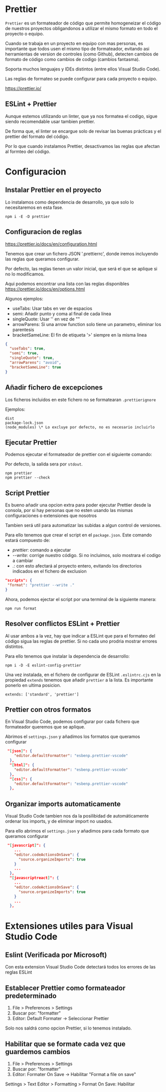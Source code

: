 # Prettier

`Prettier` es un formateador de código que permite homogeneizar el código de nuestros proyectos obligandonos a utilizar el mismo formato en todo el proyecto o equipo.

Cuando se trabaja en un proyecto en equipo con mas personas, es importante que todos usen el mismo tipo de formateador, evitando asi herramientas de version de controles (como Github), detecten cambios de formato de código como cambios de codigo (cambios fantasma).

Soporta muchos lenguajes y IDEs distintos (entre ellos Visual Studio Code).

Las reglas de formateo se puede configurar para cada proyecto o equipo.

https://prettier.io/

## ESLint + Prettier

Aunque estemos utilizando un linter, que ya nos formatea el codigo, sigue siendo recomendable usar tambien prettier.

De forma que, el linter se encargue solo de revisar las buenas prácticas y el prettier del formato del código.

Por lo que cuando instalamos Prettier, desactivamos las reglas que afectan al formteo del código.

# Configuracion

## Instalar Prettier en el proyecto

Lo instalamos como dependencia de desarrollo, ya que solo lo necesitaremos en esta fase.

```
npm i -E -D prettier
```

## Configuracion de reglas

https://prettier.io/docs/en/configuration.html

Tenemos que crear un fichero JSON '.prettierrc', donde iremos incluyendo las reglas que queramos configurar.

Por defecto, las reglas tienen un valor inicial, que será el que se aplique si no lo modificamos.

Aqui podemos encontrar una lista con las reglas disponibles https://prettier.io/docs/en/options.html

Algunos ejemplos:

- useTabs: Usar tabs en ver de espacios
- semi: Añadir punto y coma al final de cada línea
- singleQuote: Usar '' en vez de ""
- arrowParens: Si una arrow function solo tiene un parametro, eliminar los parentesis
- bracketSameLine: El fin de etiqueta '>' siempre en la misma linea

```json
{
  "useTabs": true,
  "semi": true,
  "singleQuote": true,
  "arrowParens": "avoid",
  "bracketSameLine": true
}
```

## Añadir fichero de excepciones

Los ficheros incluidos en este fichero no se formatearan `.prettierignore`

Ejemplos:

```
dist
package-lock.json
(node_modules) \* Lo excluye por defecto, no es necesario incluirlo
```

## Ejecutar Prettier

Podemos ejecutar el formateador de prettier con el siguiente comando:

Por defecto, la salida sera por `stdout`.

```
npm prettier
npm prettier --check
```

## Script Prettier

Es bueno añadir una opcion extra para poder ejecutar Prettier desde la consola,
por si hay personas que no esten usando las mismas configuraciones o extensiones que nosotros

Tambien será util para automatizar las subidas a algun control de versiones.

Para ello tenemos que crear el script en el `package.json`. Este comando estará compuesto de:

- _prettier_: comando a ejecutar
- _--write_: corrige nuestro código. Si no incluimos, solo mostrara el codigo a cambiar
- _._: con esto afectará al proyecto entero, evitando los directorios indicados en el fichero de exclusion

```json
"scripts": {
 "format": "prettier --write ."
}
```

Ahora, podemos ejectar el script por una terminal de la siguiente manera:

```
npm run format
```

## Resolver conflictos ESLint + Prettier

Al usar ambos a la vez, hay que indicar a ESLint que para el formateo del código sigua las reglas de prettier. Si no cada uno prodria mostrar errores distintos.

Para ello tenemos que instalar la dependencia de desarrollo:

```
npm i -D -E eslint-config-prettier
```

Una vez instalada, en el fichero de configurar de ESLint `.eslintrc.cjs` en la propiedad `extends` tenemos que añadir `prettier` a la lista. Es importante ponerlo en ultima posicion.

```
extends: ['standard', 'prettier']
```

## Prettier con otros formatos

En Visual Studio Code, podemos configurar por cada fichero que formateador queremos que se aplique.

Abrimos el `settings.json` y añadimos los formatos que queramos configurar

```json
 "[json]": {
    "editor.defaultFormatter": "esbenp.prettier-vscode"
  },
  "[html]": {
    "editor.defaultFormatter": "esbenp.prettier-vscode"
  },
  "[css]": {
    "editor.defaultFormatter": "esbenp.prettier-vscode"
  },
```

## Organizar imports automaticamente

Visual Studio Code tambien nos da la posilibidad de automáticamente ordenar los imports, y de eliminar import no usados.

Para ello abrimos el `settings.json` y añadimos para cada formato que queramos configurar

```json
 "[javascript]": {
    ...
    "editor.codeActionsOnSave": {
      "source.organizeImports": true
    }
    ...
  },
  "[javascriptreact]": {
    ...
    "editor.codeActionsOnSave": {
      "source.organizeImports": true
    }
    ...
  },
```

# Extensiones utiles para Visual Studio Code

## Eslint (Verificada por Microsoft)

Con esta extension Visual Studio Code detectará todos los errores de las reglas ESLint

## Establecer Prettier como formateador predeterminado

1. File > Preferences > Settings
2. Buscar por: "formatter"
3. Editor: Default Formater -> Seleccionar Prettier

Solo nos saldrá como opcion Prettier, si lo tenemos instalado.

## Habilitar que se formate cada vez que guardemos cambios

1. File > Preferences > Settings
2. Buscar por: "formatter"
3. Editor: Formater On Save -> Habilitar "Format a file on save"

Settings > Text Editor > Formatting > Format On Save: Habilitar
